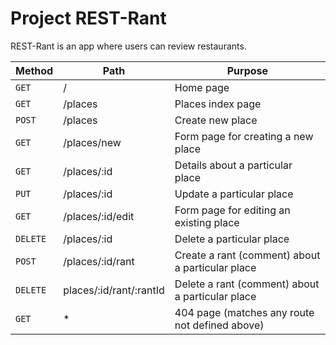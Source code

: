 # Project REST-Rant

REST-Rant is an app where users can review restaurants.

| Method | Path | Purpose |
| --- | --- | --- |
| `GET` | / |  Home page  |
| `GET` | /places |  Places index page  |
| `POST` | /places |  Create new place  |
| `GET` | /places/new |  Form page for creating a new place  |
| `GET` | /places/:id |  Details about a particular place  |
| `PUT` | /places/:id |  Update a particular place  |
| `GET` | /places/:id/edit |  Form page for editing an existing place  |
| `DELETE` | /places/:id |  Delete a particular place  |
| `POST` | /places/:id/rant |  Create a rant (comment) about a particular place  |
| `DELETE` | places/:id/rant/:rantId |  Delete a rant (comment) about a particular place  |
| `GET` | * |  404 page (matches any route not defined above)  |
